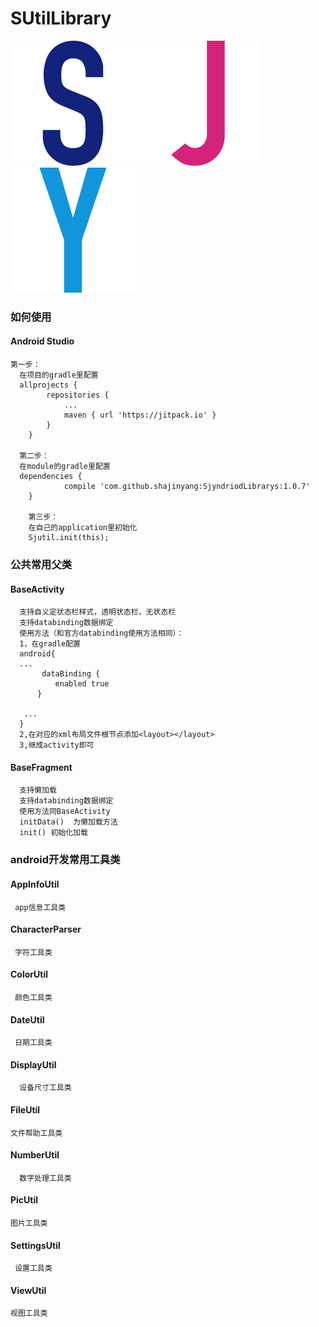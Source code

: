 # SUtilLibrary
![](s.png)![](j.png)![](y.png)

### 如何使用

#### Android Studio
    第一步：
      在项目的gradle里配置
      allprojects {
      		repositories {
      			...
      			maven { url 'https://jitpack.io' }
      		}
      	}

      第二步：
      在module的gradle里配置
      dependencies {
      	        compile 'com.github.shajinyang:SjyndriodLibrarys:1.0.7'
      	}

      	第三步：
      	在自己的application里初始化
      	Sjutil.init(this);

### 公共常用父类
####  BaseActivity
      支持自义定状态栏样式，透明状态栏，无状态栏
      支持databinding数据绑定
      使用方法（和官方databinding使用方法相同）：
      1，在gradle配置
      android{
      ...
           dataBinding {
              enabled true
          }

       ...
      }
      2,在对应的xml布局文件根节点添加<layout></layout>
      3,继成activity即可

#### BaseFragment
      支持懒加载
      支持databinding数据绑定
      使用方法同BaseActivity
      initData()  为懒加载方法
      init() 初始化加载








### android开发常用工具类

#### AppInfoUtil
     app信息工具类

#### CharacterParser
     字符工具类

#### ColorUtil
     颜色工具类

#### DateUtil
     日期工具类

#### DisplayUtil
      设备尺寸工具类

#### FileUtil
    文件帮助工具类

#### NumberUtil
      数字处理工具类

#### PicUtil
    图片工具类

#### SettingsUtil
     设置工具类

#### ViewUtil
    视图工具类


